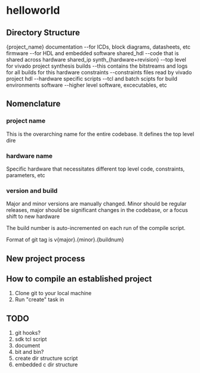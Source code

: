 # helloworld

## Directory Structure
{project_name}
    documentation --for ICDs, block diagrams, datasheets, etc
    firmware --for HDL and embedded software
        shared_hdl --code that is shared across hardware
            shared_ip
        synth_{hardware+revision} --top level for vivado project synthesis
            builds --this contains the bitstreams and logs for all builds for this hardware
            constraints --constraints files read by vivado project
            hdl --hardware specific
    scripts --tcl and batch scipts for build environments
    software --higher level software, excecutables, etc

## Nomenclature
### project name
This is the overarching name for the entire codebase. It defines the top level dire
### hardware name
Specific hardware that necessitates different top level code, constraints, parameters, etc
### version and build
Major and minor versions are manually changed. Minor should be regular releases, major should be significant changes in the codebase, or a focus shift to new hardware

The build number is auto-incremented on each run of the compile script. 

Format of git tag is v{major}.{minor}.{buildnum}

## New project process

## How to compile an established project
1.  Clone git to your local machine
2.  Run "create" task in 

## TODO
1.  git hooks?
2.  sdk tcl script
3.  document
4.  bit and bin?
5.  create dir structure script
6.  embedded c dir structure